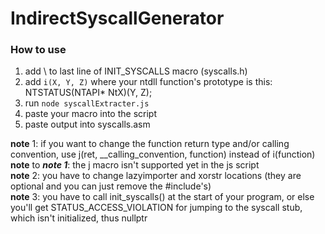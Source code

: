 # IndirectSyscallGenerator
### How to use
1. add \ to last line of INIT_SYSCALLS macro (syscalls.h)
1. add `i(X, Y, Z)` where your ntdll function's prototype is this: NTSTATUS(NTAPI* NtX)(Y, Z);
1. run `node syscallExtracter.js`
1. paste your macro into the script
1. paste output into syscalls.asm

**note** 1: if you want to change the function return type and/or calling convention, use j(ret, __calling_convention, function) instead of i(function)<br>
**note** to ***note 1***: the j macro isn't supported yet in the js script<br>
**note** 2: you have to change lazyimporter and xorstr locations (they are optional and you can just remove the #include's)<br>
**note** 3: you have to call init_syscalls() at the start of your program, or else you'll get STATUS_ACCESS_VIOLATION for jumping to the syscall stub, which isn't initialized, thus nullptr
